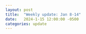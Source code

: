 ```yaml
---
layout: post
title:  "Weekly update: Jan 8-14"
date:   2024-1-15 12:00:00 -0500
categories: update
---
```



